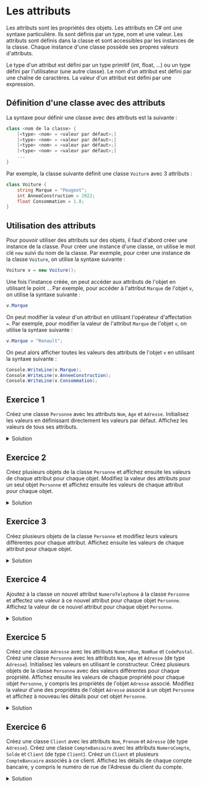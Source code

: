 # Les attributs

Les attributs sont les propriétés des objets. Les attributs en C# ont une syntaxe particulière. Ils sont définis par un type, nom et une valeur. Les attributs sont définis dans la classe et sont accessibles par les instances de la classe. Chaque instance d'une classe possède ses propres valeurs d'attributs. 

Le type d'un attribut est défini par un type primitif (int, float,  ...) ou un type défini par l'utilisateur (une autre classe). Le nom d'un attribut est défini par une chaîne de caractères. La valeur d'un attribut est défini par une expression.

## Définition d'une classe avec des attributs

La syntaxe pour définir une classe avec des attributs est la suivante :

```csharp
class <nom de la classe> {
    [<type> <nom> = <valeur par défaut>;] 
    [<type> <nom> = <valeur par défaut>;] 
    [<type> <nom> = <valeur par défaut>;] 
    [<type> <nom> = <valeur par défaut>;] 
    ...
}
```

Par exemple, la classe suivante définit une classe `Voiture` avec 3 attributs :

```csharp
class Voiture {
    string Marque = "Peugeot";
    int AnneeConstruction = 2022;
    float Consommation = 1.8;
}
```

## Utilisation des attributs

Pour pouvoir utiliser des attributs sur des objets, il faut d'abord créer une instance de la classe. Pour créer une instance d'une classe, on utilise le mot clé `new` suivi du nom de la classe. Par exemple, pour créer une instance de la classe `Voiture`, on utilise la syntaxe suivante :

```csharp
Voiture v = new Voiture();
```

Une fois l'instance créée, on peut accéder aux attributs de l'objet en utilisant le point `.`. Par exemple, pour accéder à l'attribut `Marque` de l'objet `v`, on utilise la syntaxe suivante :

```csharp
v.Marque
```

On peut modifier la valeur d'un attribut en utilisant l'opérateur d'affectation `=`. Par exemple, pour modifier la valeur de l'attribut `Marque` de l'objet `v`, on utilise la syntaxe suivante :

```csharp
v.Marque = "Renault";
```

On peut alors afficher toutes les valeurs des attributs de l'objet `v` en utilisant la syntaxe suivante :

```csharp
Console.WriteLine(v.Marque);
Console.WriteLine(v.AnneeConstruction);
Console.WriteLine(v.Consommation);
```




## Exercice 1

Créez une classe ```Personne``` avec les attributs ```Nom```, ```Age``` et ```Adresse```. Initialisez les valeurs en définissant directement les valeurs par défaut. Affichez les valeurs de tous ses attributs.


<details>
	<summary>Solution</summary>

```csharp
class Personne {
    public string Nom = "Dupont";
    public int Age = 20;
    public string Adresse = "1 rue de la paix";
}

class Program {
    public static void Main() {
        Personne p = new Personne();
        Console.WriteLine(p.Nom);
        Console.WriteLine(p.Age);
        Console.WriteLine(p.Adresse);
    }
}
```

</details>

## Exercice 2

Créez plusieurs objets de la classe ```Personne``` et affichez ensuite les valeurs de chaque attribut pour chaque objet. Modifiez la valeur des attributs pour un seul objet ```Personne``` et affichez ensuite les valeurs de chaque attribut pour chaque objet.

<details>
    <summary>Solution</summary>

```csharp
class Personne {
    public string Nom = "Dupont";
    public int Age = 20;
    public string Adresse = "1 rue de la paix";
}

class Program {
    public static void Main() {
        Personne p1 = new Personne();
        Personne p2 = new Personne();
        Personne p3 = new Personne();
        Console.WriteLine(p1.Nom);
        Console.WriteLine(p1.Age);
        Console.WriteLine(p1.Adresse);
        Console.WriteLine(p2.Nom);
        Console.WriteLine(p2.Age);
        Console.WriteLine(p2.Adresse);
        Console.WriteLine(p3.Nom);
        Console.WriteLine(p3.Age);
        Console.WriteLine(p3.Adresse);
        p1.Nom = "Dupond";
        p1.Age = 30;
        p1.Adresse = "2 rue de la paix";
        Console.WriteLine(p1.Nom);
        Console.WriteLine(p1.Age);
        Console.WriteLine(p1.Adresse);
        Console.WriteLine(p2.Nom);
        Console.WriteLine(p2.Age);
        Console.WriteLine(p2.Adresse);
        Console.WriteLine(p3.Nom);
        Console.WriteLine(p3.Age);
        Console.WriteLine(p3.Adresse);
    }
}
```

On peut remarquer que les valeurs des attributs de l'objet ```p2``` et ```p3``` n'ont pas été modifiées.

</details>


## Exercice 3

Créez plusieurs objets de la classe ```Personne``` et modifiez leurs valeurs différentes pour chaque attribut. Affichez ensuite les valeurs de chaque attribut pour chaque objet.

<details>
    <summary>Solution</summary>

```csharp
class Personne {
    public string Nom = "Dupont";
    public int Age = 20;
    public string Adresse = "1 rue de la paix";
}

class Program {
    public static void Main() {
        Personne p1 = new Personne();
        Personne p2 = new Personne();
        Personne p3 = new Personne();
        p1.Nom = "Dupond";
        p1.Age = 30;
        p1.Adresse = "2 rue de la paix";
        p2.Nom = "Durand";
        p2.Age = 40;
        p2.Adresse = "3 rue de la paix";
        p3.Nom = "Martin";
        p3.Age = 50;
        p3.Adresse = "4 rue de la paix";

        Console.WriteLine(p1.Nom);
        Console.WriteLine(p1.Age);
        Console.WriteLine(p1.Adresse);
        Console.WriteLine(p2.Nom);
        Console.WriteLine(p2.Age);
        Console.WriteLine(p2.Adresse);
        Console.WriteLine(p3.Nom);
        Console.WriteLine(p3.Age);
        Console.WriteLine(p3.Adresse);
    }
}
```

</details>

## Exercice 4

Ajoutez à la classe un nouvel attribut ```NumeroTelephone``` à la classe ```Personne``` et affectez une valeur à ce nouvel attribut pour chaque objet ```Personne```. Affichez la valeur de ce nouvel attribut pour chaque objet ```Personne```.

<details>
    <summary>Solution</summary>

```csharp
class Personne {
    public string Nom = "Dupont";
    public int Age = 20;
    public string Adresse = "1 rue de la paix";
    public string NumeroTelephone = "0123456789";
}

class Program {
    public static void Main() {
        Personne p1 = new Personne();
        Personne p2 = new Personne();
        Personne p3 = new Personne();
        p1.Nom = "Dupond";
        p1.Age = 30;
        p1.Adresse = "2 rue de la paix";
        p1.NumeroTelephone = "0123456788";
        p2.Nom = "Durand";
        p2.Age = 40;
        p2.Adresse = "3 rue de la paix";
        p2.NumeroTelephone = "0123456787";
        p3.Nom = "Martin";
        p3.Age = 50;
        p3.Adresse = "4 rue de la paix";
        p3.NumeroTelephone = "0123456786";
        Console.WriteLine(p1.NumeroTelephone);
        Console.WriteLine(p2.NumeroTelephone);
        Console.WriteLine(p3.NumeroTelephone);
    }
}
``` 

</details>

## Exercice 5

Créez une classe ```Adresse``` avec les attributs ```NumeroRue```, ```NomRue``` et ```CodePostal```.
Créez une classe ```Personne``` avec les attributs ```Nom```, ```Age``` et ```Adresse``` (de type ```Adresse```). Initialisez les valeurs en utilisant le constructeur.
Créez plusieurs objets de la classe ```Personne``` avec des valeurs différentes pour chaque propriété.
Affichez ensuite les valeurs de chaque propriété pour chaque objet ```Personne```, y compris les propriétés de l'objet ```Adresse``` associé.
Modifiez la valeur d'une des propriétés de l'objet ```Adresse``` associé à un objet ```Personne``` et affichez à nouveau les détails pour cet objet ```Personne```.

<details>
    <summary>Solution</summary>

```csharp
class Adresse {
    public int NumeroRue;
    public string NomRue;
    public string CodePostal;
}

class Personne {
    public string Nom;
    public int Age;
    public Adresse Adresse;
}

class Program {
    static void Main() {
        Adresse a1 = new Adresse();
        a1.NumeroRue = 1;
        a1.NomRue = "rue de la paix";
        a1.CodePostal = "75000";

        Personne p1 = new Personne();
        p1.Nom = "Dupont";
        p1.Age = 20;
        p1.Adresse = a1;

        Console.WriteLine(p1.Nom);
        Console.WriteLine(p1.Age);
        Console.WriteLine(p1.Adresse.NumeroRue);
        Console.WriteLine(p1.Adresse.NomRue);
        Console.WriteLine(p1.Adresse.CodePostal);

        a1.NumeroRue = 2;

        Console.WriteLine(p1.Nom);
        Console.WriteLine(p1.Age);
        Console.WriteLine(p1.Adresse.NumeroRue);
        Console.WriteLine(p1.Adresse.NomRue);
        Console.WriteLine(p1.Adresse.CodePostal);
    }
}
```

</details>

## Exercice 6

Créez une classe ```Client``` avec les attributs ```Nom```, ```Prenom``` et ```Adresse``` (de type ```Adresse```). Créez une classe ```CompteBancaire``` avec les attributs ```NumeroCompte```, ```Solde``` et ```Client``` (de type ```Client```). Créez un ```Client``` et plusieurs ```CompteBancaire``` associés à ce client.  Affichez les détails de chaque compte bancaire, y compris le numéro de rue de l'Adresse du client du compte.

<details>
    <summary>Solution</summary>

```csharp
class Adresse {
    public int NumeroRue;
    public string NomRue;
    public string CodePostal;
}

class Client {
    public string Nom;
    public string Prenom;
    public Adresse Adresse;
}

class CompteBancaire {
    public string NumeroCompte;
    public double Solde;
    public Client Client;
}

class Program {
    public static void Main() {
        Adresse a1 = new Adresse();
        a1.NumeroRue = 1;
        a1.NomRue = "rue de la paix";
        a1.CodePostal = "75000";

        Client c1 = new Client();
        c1.Nom = "Dupont";
        c1.Prenom = "Jean";
        c1.Adresse = a1;

        CompteBancaire cb1 = new CompteBancaire();
        cb1.NumeroCompte = "123456789";
        cb1.Solde = 1000;
        cb1.Client = c1;

        CompteBancaire cb2 = new CompteBancaire();
        cb2.NumeroCompte = "987654321";
        cb2.Solde = 2000;
        cb2.Client = c1;

        Console.WriteLine(cb1.NumeroCompte);
        Console.WriteLine(cb1.Solde);
        Console.WriteLine(cb1.Client.Nom);
        Console.WriteLine(cb1.Client.Prenom);
        Console.WriteLine(cb1.Client.Adresse.NumeroRue);
        Console.WriteLine(cb1.Client.Adresse.NomRue);
        Console.WriteLine(cb1.Client.Adresse.CodePostal);

        Console.WriteLine(cb2.NumeroCompte);
        Console.WriteLine(cb2.Solde);
        Console.WriteLine(cb2.Client.Nom);
        Console.WriteLine(cb2.Client.Prenom);
        Console.WriteLine(cb2.Client.Adresse.NumeroRue);
        Console.WriteLine(cb2.Client.Adresse.NomRue);
        Console.WriteLine(cb2.Client.Adresse.CodePostal);
    }
}
```

</details>
